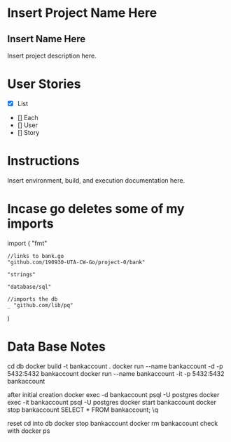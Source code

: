# Insert Project Name Here
## Insert Name Here
Insert project description here.

# User Stories
- [x] List
- [] Each
- [] User
- [] Story

# Instructions
Insert environment, build, and execution documentation here.


# Incase go deletes some of my imports
import (
	"fmt"

	//links to bank.go
	"github.com/190930-UTA-CW-Go/project-0/bank"

	"strings"

	"database/sql"

	//imports the db
	_ "github.com/lib/pq"
)

# Data Base Notes
cd db
docker build -t bankaccount .
docker run --name bankaccount -d -p 5432:5432 bankaccount
docker run --name bankaccount -it -p 5432:5432 bankaccount


after initial creation
docker exec -d bankaccount psql -U postgres
docker exec -it bankaccount psql -U postgres
docker start bankaccount
docker stop bankaccount
SELECT * FROM bankaccount;
\q

reset
cd into db
docker stop bankaccount
docker rm bankaccount
check with docker ps